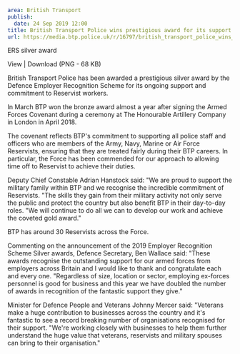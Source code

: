 ```yaml
area: British Transport
publish:
  date: 24 Sep 2019 12:00
title: British Transport Police wins prestigious award for its support of military reservist employees
url: https://media.btp.police.uk/r/16797/british_transport_police_wins_prestigious_award_f
```

ERS silver award

View | Download (PNG - 68 KB)

British Transport Police has been awarded a prestigious silver award by the Defence Employer Recognition Scheme for its ongoing support and commitment to Reservist workers.

In March BTP won the bronze award almost a year after signing the Armed Forces Covenant during a ceremony at The Honourable Artillery Company in London in April 2018.

The covenant reflects BTP's commitment to supporting all police staff and officers who are members of the Army, Navy, Marine or Air Force Reservists, ensuring that they are treated fairly during their BTP careers. In particular, the Force has been commended for our approach to allowing time off to Reservist to achieve their duties.

Deputy Chief Constable Adrian Hanstock said: "We are proud to support the military family within BTP and we recognise the incredible commitment of Reservists.
"The skills they gain from their military activity not only serve the public and protect the country but also benefit BTP in their day-to-day roles.
"We will continue to do all we can to develop our work and achieve the coveted gold award."

BTP has around 30 Reservists across the Force.

Commenting on the announcement of the 2019 Employer Recognition Scheme Silver awards, Defence Secretary, Ben Wallace said: "These awards recognise the outstanding support for our armed forces from employers across Britain and I would like to thank and congratulate each and every one.
"Regardless of size, location or sector, employing ex-forces personnel is good for business and this year we have doubled the number of awards in recognition of the fantastic support they give."

Minister for Defence People and Veterans Johnny Mercer said: "Veterans make a huge contribution to businesses across the country and it's fantastic to see a record breaking number of organisations recognised for their support.
"We're working closely with businesses to help them further understand the huge value that veterans, reservists and military spouses can bring to their organisation."
